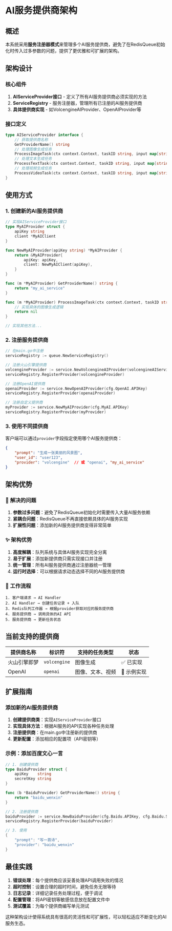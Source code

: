 # AI服务提供商架构

## 概述

本系统采用**服务注册器模式**来管理多个AI服务提供商，避免了在RedisQueue初始化时传入过多参数的问题，提供了更优雅和可扩展的架构。

## 架构设计

### 核心组件

1. **AIServiceProvider接口** - 定义了所有AI服务提供商必须实现的方法
2. **ServiceRegistry** - 服务注册器，管理所有已注册的AI服务提供商
3. **具体提供商实现** - 如VolcengineAIProvider、OpenAIProvider等

### 接口定义

```go
type AIServiceProvider interface {
    // 获取提供商名称
    GetProviderName() string
    // 处理图像生成任务
    ProcessImageTask(ctx context.Context, taskID string, input map[string]interface{}) error
    // 处理文本生成任务
    ProcessTextTask(ctx context.Context, taskID string, input map[string]interface{}) error
    // 处理视频生成任务
    ProcessVideoTask(ctx context.Context, taskID string, input map[string]interface{}) error
}
```

## 使用方式

### 1. 创建新的AI服务提供商

```go
// 实现AIServiceProvider接口
type MyAIProvider struct {
    apiKey string
    client *MyAIClient
}

func NewMyAIProvider(apiKey string) *MyAIProvider {
    return &MyAIProvider{
        apiKey: apiKey,
        client: NewMyAIClient(apiKey),
    }
}

func (m *MyAIProvider) GetProviderName() string {
    return "my_ai_service"
}

func (m *MyAIProvider) ProcessImageTask(ctx context.Context, taskID string, input map[string]interface{}) error {
    // 实现具体的图像生成逻辑
    return nil
}

// 实现其他方法...
```

### 2. 注册服务提供商

```go
// 在main.go中注册
serviceRegistry := queue.NewServiceRegistry()

// 注册火山引擎提供商
volcengineProvider := service.NewVolcengineAIProvider(volcengineAIService, imageTaskService)
serviceRegistry.RegisterProvider(volcengineProvider)

// 注册OpenAI提供商
openaiProvider := service.NewOpenAIProvider(cfg.OpenAI.APIKey)
serviceRegistry.RegisterProvider(openaiProvider)

// 注册自定义提供商
myProvider := service.NewMyAIProvider(cfg.MyAI.APIKey)
serviceRegistry.RegisterProvider(myProvider)
```

### 3. 使用不同提供商

客户端可以通过`provider`字段指定使用哪个AI服务提供商：

```json
{
    "prompt": "生成一张美丽的风景图",
    "user_id": "user123",
    "provider": "volcengine"  // 或 "openai", "my_ai_service"
}
```

## 架构优势

### 🎯 **解决的问题**

1. **参数过多问题**：避免了RedisQueue初始化时需要传入大量AI服务依赖
2. **紧耦合问题**：RedisQueue不再直接依赖具体的AI服务实现
3. **扩展性问题**：添加新的AI服务提供商变得非常简单

### ✨ **架构优势**

1. **高度解耦**：队列系统与具体AI服务实现完全分离
2. **易于扩展**：添加新提供商只需实现接口并注册
3. **统一管理**：所有AI服务提供商通过注册器统一管理
4. **运行时选择**：可以根据请求动态选择不同的AI服务提供商

### 🔄 **工作流程**

```
1. 客户端请求 → AI Handler
2. AI Handler → 创建任务记录 + 入队
3. Redis队列工作器 → 根据provider获取对应的服务提供商
4. 服务提供商 → 调用具体的AI API
5. 服务提供商 → 更新任务状态
```

## 当前支持的提供商

| 提供商名称 | 标识符 | 支持的任务类型 | 状态 |
|-----------|--------|---------------|------|
| 火山引擎即梦 | `volcengine` | 图像生成 | ✅ 已实现 |
| OpenAI | `openai` | 图像、文本、视频 | 🚧 示例实现 |

## 扩展指南

### 添加新的AI服务提供商

1. **创建提供商类**：实现`AIServiceProvider`接口
2. **实现具体方法**：根据AI服务的API实现各种任务处理
3. **注册提供商**：在main.go中注册新的提供商
4. **更新配置**：添加相应的配置项（API密钥等）

### 示例：添加百度文心一言

```go
// 1. 创建提供商
type BaiduProvider struct {
    apiKey    string
    secretKey string
}

func (b *BaiduProvider) GetProviderName() string {
    return "baidu_wenxin"
}

// 2. 注册提供商
baiduProvider := service.NewBaiduProvider(cfg.Baidu.APIKey, cfg.Baidu.SecretKey)
serviceRegistry.RegisterProvider(baiduProvider)

// 3. 使用
{
    "prompt": "写一首诗",
    "provider": "baidu_wenxin"
}
```

## 最佳实践

1. **错误处理**：每个提供商应该妥善处理API调用失败的情况
2. **超时控制**：设置合理的超时时间，避免任务无限等待
3. **日志记录**：详细记录任务处理过程，便于调试
4. **配置管理**：将API密钥等敏感信息放在配置文件中
5. **测试覆盖**：为每个提供商编写单元测试

这种架构设计使得系统具有很高的灵活性和可扩展性，可以轻松适应不断变化的AI服务生态。 